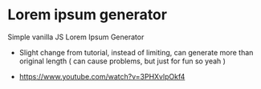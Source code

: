 # Lorem ipsum generator

Simple vanilla JS Lorem Ipsum Generator

- Slight change from tutorial, instead of limiting, can generate more than original length ( can cause problems, but just for fun so yeah )

- https://www.youtube.com/watch?v=3PHXvlpOkf4
